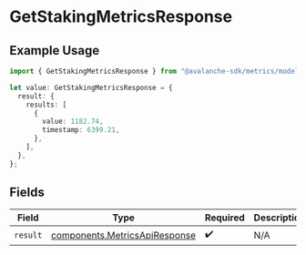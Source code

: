 # GetStakingMetricsResponse

## Example Usage

```typescript
import { GetStakingMetricsResponse } from "@avalanche-sdk/metrics/models/operations";

let value: GetStakingMetricsResponse = {
  result: {
    results: [
      {
        value: 1182.74,
        timestamp: 6399.21,
      },
    ],
  },
};
```

## Fields

| Field                                                                          | Type                                                                           | Required                                                                       | Description                                                                    |
| ------------------------------------------------------------------------------ | ------------------------------------------------------------------------------ | ------------------------------------------------------------------------------ | ------------------------------------------------------------------------------ |
| `result`                                                                       | [components.MetricsApiResponse](../../models/components/metricsapiresponse.md) | :heavy_check_mark:                                                             | N/A                                                                            |